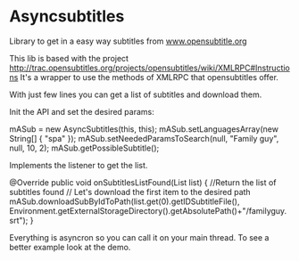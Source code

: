 Asyncsubtitles
==============

Library to get in a easy way subtitles from www.opensubtitle.org 

This lib is based with the project http://trac.opensubtitles.org/projects/opensubtitles/wiki/XMLRPC#Instructions
It's a wrapper to use the methods of XMLRPC that opensubtitles offer.


With just few lines you can get a list of subtitles and download them.

Init the API and set the desired params:

  mASub = new AsyncSubtitles(this, this);
  mASub.setLanguagesArray(new String[] { "spa" });
  mASub.setNeededParamsToSearch(null, "Family guy", null, 10, 2);
  mASub.getPossibleSubtitle();
  
Implements the listener to get the list.

  @Override
	public void onSubtitlesListFound(List<OSubtitle> list) {
	  //Return the list of subtitles found
	  // Let's download the first item to the desired path
	  mASub.downloadSubByIdToPath(list.get(0).getIDSubtitleFile(), Environment.getExternalStorageDirectory().getAbsolutePath()+"/familyguy.srt");
	}
	
	
Everything is asyncron so you can call it on your main thread. To see a better example look at the demo.
